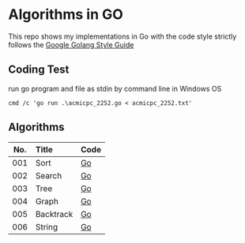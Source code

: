 # Algorithms in GO
This repo shows my implementations in Go with the code style strictly follows the [Google Golang Style Guide]

[Google Golang Style Guide]: https://google.github.io/styleguide/go/

## Coding Test

run go program and file as stdin by command line in Windows OS

```shell
cmd /c 'go run .\acmicpc_2252.go < acmicpc_2252.txt'
```

## Algorithms

| No. | Title     | Code            |
|:---:|:----------|:----------------|
| 001 | Sort      | [Go](sort)      |
| 002 | Search    | [Go](search)    |
| 003 | Tree      | [Go](tree)      |
| 004 | Graph     | [Go](graph)     |
| 005 | Backtrack | [Go](backtrack) |
| 006 | String    | [Go](string)    |
